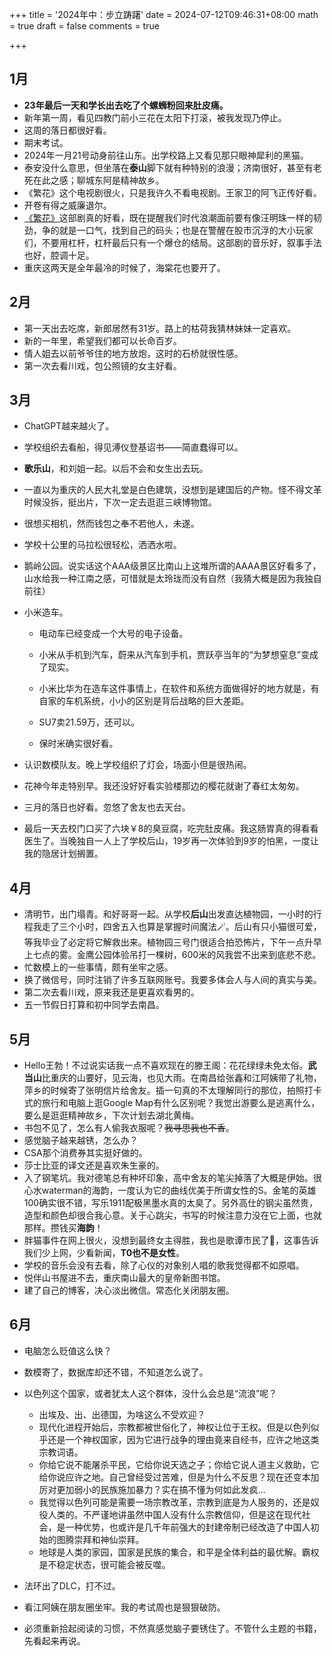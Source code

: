 +++
title = '2024年中：步立踌躇'
date = 2024-07-12T09:46:31+08:00
math = true 
draft = false
comments = true

+++

## 1月

- **23年最后一天和学长出去吃了个螺蛳粉回来肚皮痛。**
- 新年第一周，看见四教门前小三花在太阳下打滚，被我发现乃停止。
- 这周的落日都很好看。
- 期末考试。
- 2024年一月21号动身前往山东。出学校路上又看见那只眼神犀利的黑猫。
- 泰安没什么意思，但坐落在**泰山**脚下就有种特别的浪漫；济南很好，甚至有老死在此之感；聊城东阿是精神故乡。
- 《繁花》这个电视剧很火，只是我许久不看电视剧。王家卫的阿飞正传好看。
- 开卷有得之威廉退尔。
- [《繁花》](https://movie.douban.com/subject/34874646/)这部剧真的好看，既在提醒我们时代浪潮面前要有像汪明珠一样的韧劲，争的就是一口气，找到自己的码头；也是在警醒在股市沉浮的大小玩家们，不要用杠杆，杠杆最后只有一个爆仓的结局。这部剧的音乐好，叙事手法也好，腔调十足。
- 重庆这两天是全年最冷的时候了，海棠花也要开了。

## 2月

- 第一天出去吃席，新郎居然有31岁。路上的枯荷我猜林妹妹一定喜欢。
- 新的一年里，希望我们都可以长命百岁。
- 情人姐去以前爷爷住的地方放炮，这时的石桥就很性感。
- 第一次去看川戏，包公照镜的女主好看。

## 3月

- ChatGPT越来越火了。

- 学校组织去看船，得见溥仪登基诏书——简直蠢得可以。

- **歌乐山**，和刘姐一起。以后不会和女生出去玩。

- 一直以为重庆的人民大礼堂是白色建筑，没想到是建国后的产物。怪不得文革时候没拆，挺出片，下次一定去逛逛三峡博物馆。

- 很想买相机，然而钱包之奉不若他人，未遂。

- 学校十公里的马拉松很轻松，洒洒水啦。

- 鹅岭公园。说实话这个AAA级景区比南山上这堆所谓的AAAA景区好看多了，山水给我一种江南之感，可惜就是太玲珑而没有自然（我猜大概是因为我独自前往）

- 小米造车。

  - 电动车已经变成一个大号的电子设备。

  - 小米从手机到汽车，蔚来从汽车到手机，贾跃亭当年的“为梦想窒息”变成了现实。

  - 小米比华为在造车这件事情上，在软件和系统方面做得好的地方就是，有自家的车机系统，小小的区别是背后战略的巨大差距。

  - SU7卖21.59万，还可以。

  - 保时米确实很好看。

- 认识数模队友。晚上学校组织了灯会，场面小但是很热闹。

- 花神今年走特别早。我还没好好看实验楼那边的樱花就谢了春红太匆匆。

- 三月的落日也好看。忽悠了舍友也去天台。

- 最后一天去校门口买了六块￥8的臭豆腐，吃完肚皮痛。我这肠胃真的得看看医生了。当晚独自一人上了学校后山，19岁再一次体验到9岁的怕黑，一度让我的隐居计划搁置。

## 4月

- 清明节，出门塌青。和好哥哥一起。从学校**后山**出发直达植物园，一小时的行程我走了三个小时，四舍五入也算是掌握时间魔法🪄。后山有只小猫很可爱，等我毕业了必定将它解救出来。植物园三号门很适合拍恐怖片，下午一点升早上七点的雾。金鹰公园体验吊打一棵树，600米的风我尝不出来到底悲不悲。
- 忙数模上的一些事情，颇有坐牢之感。
- 换了微信号，同时注销了许多互联网账号。我要多体会人与人间的真实与美。
- 第二次去看川戏，原来我还是更喜欢看男的。
- 五一节假日打算和初中同学去南昌。

## 5月

- Hello王勃！不过说实话我一点不喜欢现在的滕王阁：花花绿绿未免太俗。**武当山**比重庆的山要好，见云海，也见大雨。在南昌给张鑫和江阿姨带了礼物，萍乡的时候寄了张明信片给舍友。插一句真的不太理解同行的那位，拍照打卡式的旅行和电脑上逛Google Map有什么区别呢？我觉出游要么是逃离什么，要么是逛逛精神故乡，下次计划去湖北黄梅。
- 书包不见了，怎么有人偷我衣服呢？~~我寻思我也不香~~。
- 感觉脑子越来越锈，怎么办？
- CSA那个消费券其实挺好做的。
- 莎士比亚的译文还是喜欢朱生豪的。
- 入了钢笔坑。我对德笔总有种坏印象，高中舍友的笔尖掉落了大概是伊始。很心水waterman的海韵，一度认为它的曲线优美于所谓女性的S。金笔的英雄100确实很不错，写乐1911配极黑墨水真的太臭了。另外高仕的钢尖虽然贵，造型和颜色却很合我心意。关于心跳尖，书写的时候注意力没在它上面，也就那样。攒钱买**海韵**！
- 胖猫事件在网上很火，没想到最终女主得胜，我也是歌谭市民了🤡，这事告诉我们少上网，少看新闻，**T0也不是女性**。
- 学校的音乐会没有去看，除了心仪的对象别人唱的歌我觉得都不如原唱。
- 悦伴山书屋进不去，重庆南山最大的皇帝新图书馆。
- 建了自己的博客，决心淡出微信。常态化关闭朋友圈。

## 6月

- 电脑怎么贬值这么快？

- 数模寄了，数据库却还不错，不知道怎么说了。

- 以色列这个国家，或者犹太人这个群体，没什么会总是“流浪”呢？
  - 出埃及、出、出德国，为啥这么不受欢迎？
  - 现代化进程开始后，宗教都被世俗化了，神权让位于王权。但是以色列似乎还是一个神权国家，因为它进行战争的理由竟来自经书，应许之地这类宗教词语。
  - 你给它说不能屠杀平民，它给你说天选之子；你给它说人道主义救助，它给你说应许之地。自己曾经受过苦难，但是为什么不反思？现在还变本加厉对更加弱小的民族施加暴力？实在搞不懂为何如此发疯…
  - 我觉得以色列可能是需要一场宗教改革，宗教到底是为人服务的，还是奴役人类的。不严谨地讲虽然中国人没有什么宗教信仰，但是这在现代社会，是一种优势，也或许是几千年前强大的封建帝制已经改造了中国人初始的图腾崇拜和神仙崇拜。
  - 地球是人类的家园，国家是民族的集合，和平是全体利益的最优解。霸权是不稳定状态，很可能会被反噬。
  
- 法环出了DLC，打不过。

- 看江阿姨在朋友圈坐牢。我的考试周也是狠狠破防。

- 必须重新拾起阅读的习惯，不然真感觉脑子要锈住了。不管什么主题的书籍，先看起来再说。

  
